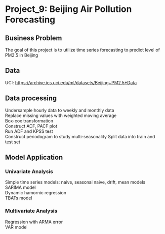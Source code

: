 # Project_9: Beijing Air Pollution Forecasting

## Business Problem 
The goal of this project is to utilize time series forecasting to predict level of PM2.5 in Beijing

## Data
UCI: https://archive.ics.uci.edu/ml/datasets/Beijing+PM2.5+Data

## Data processing 
Undersample hourly data to weekly and monthly data <br/>
Replace missing values with weighted moving average <br/>
Box-cox transformation <br/>
Construct ACF, PACF plot <br/>
Run ADF and KPSS test <br/>
Construct periodogram to study multi-seasonality
Split data into train and test set

## Model Application
### Univariate Analysis
Simple time series models: naive, seasonal naive, drift, mean models <br/>
SARIMA model <br/>
Dynamic hamornic regression <br/>
TBATs model

### Multivariate Analysis
Regression with ARMA error<br/>
VAR model 

